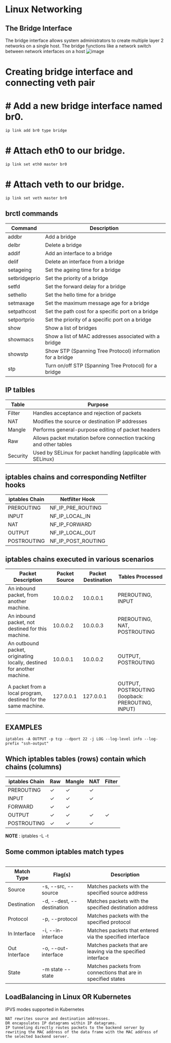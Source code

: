 # Linux Networking

## The Bridge Interface
 The bridge interface allows system administrators to create multiple layer 2 networks on a single host.
 The bridge functions like a network switch between network interfaces on a host
![image](https://github.com/Pruthvi360/kubernetes-course/assets/107435692/92852589-1bd6-45a0-ae70-29299b6af116)


# Creating bridge interface and connecting veth pair
# # Add a new bridge interface named br0.
```
ip link add br0 type bridge
```
# # Attach eth0 to our bridge.
```
ip link set eth0 master br0
```
# # Attach veth to our bridge.
```
ip link set veth master br0
```
## brctl commands

| Command        | Description                                            |
|----------------|--------------------------------------------------------|
| addbr          | Add a bridge                                           |
| delbr          | Delete a bridge                                        |
| addif          | Add an interface to a bridge                            |
| delif          | Delete an interface from a bridge                       |
| setageing      | Set the ageing time for a bridge                        |
| setbridgeprio  | Set the priority of a bridge                            |
| setfd          | Set the forward delay for a bridge                      |
| sethello       | Set the hello time for a bridge                         |
| setmaxage      | Set the maximum message age for a bridge                |
| setpathcost    | Set the path cost for a specific port on a bridge       |
| setportprio    | Set the priority of a specific port on a bridge         |
| show           | Show a list of bridges                                  |
| showmacs       | Show a list of MAC addresses associated with a bridge    |
| showstp        | Show STP (Spanning Tree Protocol) information for a bridge |
| stp            | Turn on/off STP (Spanning Tree Protocol) for a bridge   |

## IP talbles

| Table    | Purpose                                                        |
|----------|----------------------------------------------------------------|
| Filter   | Handles acceptance and rejection of packets                     |
| NAT      | Modifies the source or destination IP addresses                |
| Mangle   | Performs general-purpose editing of packet headers              |
| Raw      | Allows packet mutation before connection tracking and other tables |
| Security | Used by SELinux for packet handling (applicable with SELinux)   |

## iptables chains and corresponding Netfilter hooks

| iptables Chain | Netfilter Hook       |
|----------------|----------------------|
| PREROUTING     | NF_IP_PRE_ROUTING    |
| INPUT          | NF_IP_LOCAL_IN       |
| NAT            | NF_IP_FORWARD        |
| OUTPUT         | NF_IP_LOCAL_OUT      |
| POSTROUTING    | NF_IP_POST_ROUTING   |

## iptables chains executed in various scenarios

| Packet Description                                                     | Packet Source | Packet Destination | Tables Processed                           |
|------------------------------------------------------------------------|---------------|--------------------|--------------------------------------------|
| An inbound packet, from another machine.                                | 10.0.0.2      | 10.0.0.1           | PREROUTING, INPUT                          |
| An inbound packet, not destined for this machine.                       | 10.0.0.2      | 10.0.0.3           | PREROUTING, NAT, POSTROUTING               |
| An outbound packet, originating locally, destined for another machine.  | 10.0.0.1      | 10.0.0.2           | OUTPUT, POSTROUTING                         |
| A packet from a local program, destined for the same machine.           | 127.0.0.1     | 127.0.0.1          | OUTPUT, POSTROUTING (loopback: PREROUTING, INPUT) |

## EXAMPLES
```
iptables -A OUTPUT -p tcp --dport 22 -j LOG --log-level info --log-prefix "ssh-output"
```

## Which iptables tables (rows) contain which chains (columns)

| iptables Chain  | Raw   | Mangle | NAT   | Filter |
|-----------------|-------|--------|-------|--------|
| PREROUTING      |   ✓   |   ✓    |   ✓   |        |
| INPUT           |   ✓   |   ✓    |   ✓   |        |
| FORWARD         |   ✓   |   ✓    |       |        |
| OUTPUT          |   ✓   |   ✓    |   ✓   |   ✓    |
| POSTROUTING     |   ✓   |   ✓    |   ✓   |        |

**NOTE** : iptables -L -t <table>

## Some common iptables match types

| Match Type    | Flag(s)                         | Description                                                     |
|---------------|---------------------------------|-----------------------------------------------------------------|
| Source        | -s, --src, --source             | Matches packets with the specified source address               |
| Destination   | -d, --dest, --destination       | Matches packets with the specified destination address          |
| Protocol      | -p, --protocol                  | Matches packets with the specified protocol                     |
| In Interface  | -i, --in-interface              | Matches packets that entered via the specified interface        |
| Out Interface | -o, --out-interface             | Matches packets that are leaving via the specified interface    |
| State         | -m state --state <states>       | Matches packets from connections that are in specified states    |

## LoadBalancing in Linux OR Kubernetes 
IPVS modes supported in Kubernetes
```
NAT rewrites source and destination addresses.
DR encapsulates IP datagrams within IP datagrams.
IP tunneling directly routes packets to the backend server by rewriting the MAC address of the data frame with the MAC address of the selected backend server.
```
